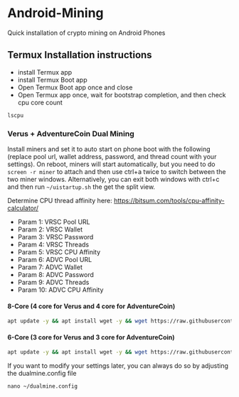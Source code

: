 # Android-Mining
Quick installation of crypto mining on Android Phones

## Termux Installation instructions
- install Termux app
- install Termux Boot app
- Open Termux Boot app once and close
-  Open Termux app once, wait for bootstrap completion, and then check cpu core count
```bash
lscpu
```

### Verus + AdventureCoin Dual Mining
Install miners and set it to auto start on phone boot with the following (replace pool url, wallet address, password, and thread count with your settings). On reboot, miners will start automatically, but you need to do ```screen -r miner``` to attach and then use ctrl+a twice to switch between the two miner windows. Alternatively, you can exit both windows with ctrl+c and then run ```~/uistartup.sh``` the get the split view.

Determine CPU thread affinity here: https://bitsum.com/tools/cpu-affinity-calculator/
- Param 1: VRSC Pool URL
- Param 2: VRSC Wallet
- Param 3: VRSC Password
- Param 4: VRSC Threads
- Param 5: VRSC CPU Affinity
- Param 6: ADVC Pool URL
- Param 7: ADVC Wallet
- Param 8: ADVC Password
- Param 9: ADVC Threads
- Param 10: ADVC CPU Affinity

#### 8-Core (4 core for Verus and 4 core for AdventureCoin)
```bash
apt update -y && apt install wget -y && wget https://raw.githubusercontent.com/TheRetroMike/PhoneMining/refs/heads/main/termux_vrsc_advc_dual.sh && chmod +x termux_vrsc_advc_dual.sh && ./termux_vrsc_advc_dual.sh "stratum+tcp://na.luckpool.net:3960" "RKbgnfWAbL43K1HrxLoWcDzRmTspYFRj6U" "x" "4" "0xf" "stratum+tcp://retromike.net:5018" "AUj1eDiQU2JZGXfZKcXk17npLZo6LkdnDw" "x" "4" "0xf0" && rm termux_vrsc_advc_dual.sh && ~/ui-startup.sh
```


#### 6-Core (3 core for Verus and 3 core for AdventureCoin)
```bash
apt update -y && apt install wget -y && wget https://raw.githubusercontent.com/TheRetroMike/PhoneMining/refs/heads/main/termux_vrsc_advc_dual.sh && chmod +x termux_vrsc_advc_dual.sh && ./termux_vrsc_advc_dual.sh "stratum+tcp://na.luckpool.net:3960" "RKbgnfWAbL43K1HrxLoWcDzRmTspYFRj6U" "x" "3" "0x7" "stratum+tcp://retromike.net:5018" "AUj1eDiQU2JZGXfZKcXk17npLZo6LkdnDw" "x" "3" "0x38" && rm termux_vrsc_advc_dual.sh && ~/ui-startup.sh
```

If you want to modify your settings later, you can always do so by adjusting the dualmine.config file
```
nano ~/dualmine.config
```
